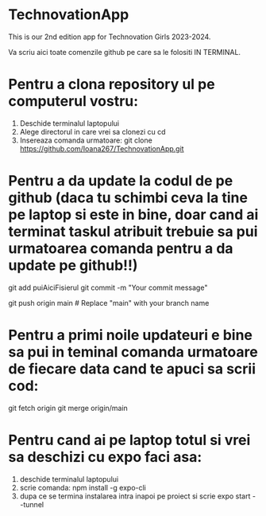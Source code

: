 # TechnovationApp

This is our 2nd edition app for Technovation Girls 2023-2024.

Va scriu aici toate comenzile github pe care sa le folositi IN TERMINAL.

# Pentru a clona repository ul pe computerul vostru:

1. Deschide terminalul laptopului
2. Alege directorul in care vrei sa clonezi cu cd
3. Insereaza comanda urmatoare:
   git clone https://github.com/Ioana267/TechnovationApp.git

# Pentru a da update la codul de pe github (daca tu schimbi ceva la tine pe laptop si este in bine, doar cand ai terminat taskul atribuit trebuie sa pui urmatoarea comanda pentru a da update pe github!!)

git add puiAiciFisierul
git commit -m "Your commit message"

git push origin main # Replace "main" with your branch name

# Pentru a primi noile updateuri e bine sa pui in teminal comanda urmatoare de fiecare data cand te apuci sa scrii cod:

git fetch origin
git merge origin/main

# Pentru cand ai pe laptop totul si vrei sa deschizi cu expo faci asa:

1. deschide terminalul laptopului
2. scrie comanda:
   npm install -g expo-cli
3. dupa ce se termina instalarea intra inapoi pe proiect si scrie expo start --tunnel
